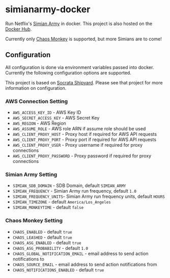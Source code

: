 # simianarmy-docker

Run Netflix's [Simian Army][simianarmy] in docker. This project is also hosted on the [Docker Hub][simiandocker].

Currently only [Chaos Monkey][chaosmonkey] is supported, but more Simians are to come!

## Configuration

All configuration is done via environment variables passed into docker. Currently the following configuration options are supported.

This project is based on [Socrata Shipyard][shipyard].  Please see that project for more information on configuration. 

### AWS Connection Setting
- `AWS_ACCESS_KEY_ID` - AWS Key ID
- `AWS_SECRET_ACCESS_KEY` - AWS Secret Key
- `AWS_REGION` - AWS Region
- `AWS_ASSUME_ROLE` - AWS role ARN if assume role should be used
- `AWS_CLIENT_PROXY_HOST` - Proxy host if required for AWS API requests
- `AWS_CLIENT_PROXY_PORT` - Proxy port if required for AWS API requests
- `AWS_CLIENT_PROXY_USER` - Proxy username if required for proxy connections
- `AWS_CLIENT_PROXY_PASSWORD` - Proxy password if required for proxy connections

### Simian Army Setting
- `SIMIAN_SDB_DOMAIN` - SDB Domain, default `SIMIAN_ARMY`
- `SIMIAN_FREQUENCY` - Simian Army run frequency, default `1.0`
- `SIMIAN_FREQUENCY_UNITS`- Simian Army run frequency units, default `HOURS`
- `SIMIAN_TIMEZONE` - default `America/Los_Angeles`
- `SIMIAN_MONKEYTIME` - default `false`

### Chaos Monkey Setting
- `CHAOS_ENABLED` - default `true`
- `CHAOS_LEASHED` - default `true`
- `CHAOS_ASG_ENABLED` - default `true`
- `CHAOS_ASG_PROBABILITY` - default `1.0`
- `CHAOS_GLOBAL_NOTIFICATION_EMAIL` - email address to send action notifications to
- `CHAOS_SOURCE_EMAIL` - email address to send action notifications from
- `CHAOS_NOTIFICATIONS_ENABLED` - default `true`

[simianarmy]: https://github.com/Netflix/SimianArmy
[shipyard]: https://github.com/socrata/shipyard
[chaosmonkey]: https://github.com/Netflix/SimianArmy/wiki/Chaos-Monkey
[simiandocker]: https://registry.hub.docker.com/u/socrata/simianarmy/
